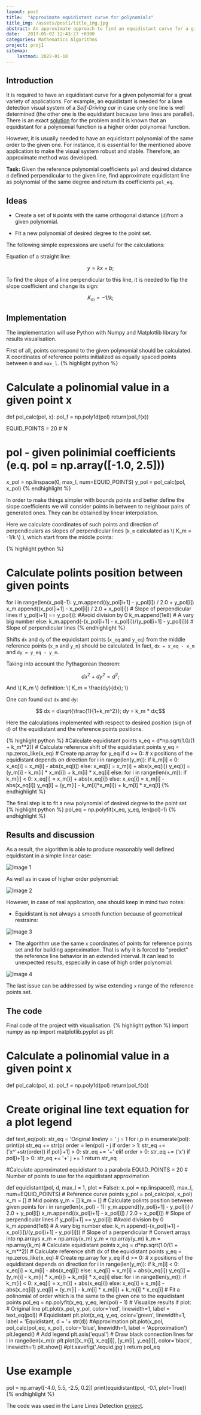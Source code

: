 ```yaml
---
layout: post
title:  "Approximate equidistant curve for polynomials"
title_img: /assets/post1/title_img.jpg
abstract: An approximate approach to find an equidistant curve for a given polynomial.
date:   2017-05-02 12:43:27 +0300
categories: Mathematics Algorithms
project: proj1
sitemap:
    lastmod: 2022-01-18
---
```

## Introduction

It is required to have an equidistant curve for a given polynomial for a great variety of applications. For example, an equidistant is needed for a lane detection visual system of a _Self-Driving car_ in case only one line is well determined (the other one is the equidistant because lane lines are parallel). There is an exact [solution][equid_lit] for the problem and it is known that an equidistant for a polynomial function is a higher order polynomial function.

However, it is usually needed to have an equidistant polynomial of the same order to the given one. For instance, it is essential for the mentioned above application to make the visual system robust and stable. Therefore, an approximate method  was developed.

__Task:__ Given the reference polynomial coefficients `pol` and desired distance `d` defined perpendicular to the given line, find approximate equidistant line as polynomial of the same degree and return its coefficients `pol_eq`.

## Ideas

* Create a set of `N` points  with the same orthogonal distance (`d`)from a given polynomial.

* Fit a new polynomial of desired degree to the point set.

The following simple expressions are useful for the calculations:

Equation of a straight line:


$$y=kx + b;$$

To find the slope of a line perpendicular to this line, it is needed to flip the slope coefficient and change its sign:


$$ K_m = -1/k;$$

## Implementation

The implementation will use Python with Numpy and Matplotlib library for results visualisation.

First of all, points correspond to the given polynomial should be calculated. X coordinates of reference points initialized as equally spaced points between `0` and `max_l`.
{% highlight python %}
# Calculate a polinomial value in a given point x
def pol_calc(pol, x):
    pol_f = np.poly1d(pol)
    return(pol_f(x))

EQUID_POINTS = 20 # N
# pol - given polinimial coefficients (e.q. pol = np.array([-1.0, 2.5]))
x_pol = np.linspace(0, max_l, num=EQUID_POINTS)
y_pol = pol_calc(pol, x_pol)
{% endhighlight %}

In order to make things simpler with bounds points and better define the slope coefficients we will consider points in between to neighbour pairs of generated ones. They can be obtained by linear interpolation. 

Here we calculate coordinates of such points and direction of perpendiculars as slopes of perpendicular lines (`k_m` calculated as \\( K_m = -1/k \\) ), which start from the middle points:

{% highlight python %}
# Calculate polints position between given points
for i in range(len(x_pol)-1):
    y_m.append((y_pol[i+1] - y_pol[i]) / 2.0 + y_pol[i])
    x_m.append((x_pol[i+1] - x_pol[i]) / 2.0 + x_pol[i])
    # Slope of perpendicular lines
    if y_pol[i+1] == y_pol[i]: #Avoid division by 0
        k_m.append(1e8) # A vary big number
    else:
        k_m.append(-(x_pol[i+1] - x_pol[i])/(y_pol[i+1] - y_pol[i])) # Slope of perpendicular lines
{% endhighlight %}

Shifts `dx` and `dy` of the equidistant points (`x_eq` and `y_eq`) from the middle reference points (`x_m` and `y_m`) should be calculated. In fact, `dx = x_eq - x_m` and `dy = y_eq - y_m`.

Taking into account the Pythagorean theorem:

$$ dx^2 + dy^2 = d^2; $$

And \\( K_m \\) definition: \\( K_m = \frac{dy}{dx}; \\)

One can found out `dx` and `dy`:

$$ dx = d\sqrt{\frac{1}{1+k_m^2}}; dy = k_m * dx;$$

Here the calculations implemented with respect to desired position (sign of `d`) of the equidistant and the reference points positions.

{% highlight python %}
#Calculate equidistant points
x_eq = d*np.sqrt(1.0/(1 + k_m**2)) # Calculate reference shift of the equidistant points
y_eq = np.zeros_like(x_eq) # Create np.array for y_eq
if d >= 0: # x positions of the equidistant depends on direction
    for i in range(len(y_m)):
        if k_m[i] < 0: 
            x_eq[i] = x_m[i] - abs(x_eq[i])
        else:
            x_eq[i] = x_m[i] + abs(x_eq[i])
        y_eq[i] = (y_m[i] - k_m[i] * x_m[i]) + k_m[i] * x_eq[i]
else:
    for i in range(len(x_m)):
        if k_m[i] < 0:
            x_eq[i] = x_m[i] + abs(x_eq[i])
        else:
            x_eq[i] = x_m[i] - abs(x_eq[i])
        y_eq[i] = (y_m[i] - k_m[i]*x_m[i]) + k_m[i] * x_eq[i]
{% endhighlight %}

The final step is to fit a new polynomial of desired degree to the point set
{% highlight python %}
pol_eq = np.polyfit(x_eq, y_eq, len(pol)-1)
{% endhighlight %}

## Results and discussion
As a result, the algorithm is able to produce reasonably well defined equidistant in a simple linear case:

![Image 1](/assets/post1/equid0.jpg)

As well as in case of higher order polynomial:

![Image 2](/assets/post1/equid1.jpg)

However, in case of real application, one should keep in mind two notes:

* Equidistant is not always a smooth function because of geometrical restrains:

![Image 3](/assets/post1/equid2.jpg)

* The algorithm use the same `x` coordinates of points for reference points set and for building approximation. That is why it is forced to "predict" the reference line behavior in an extended interval. It can lead to unexpected results, especially in case of high order polynomial:

![Image 4](/assets/post1/equid3.jpg)

The last issue can be addressed by wise extending `x` range of the reference points set.
## The code
Final code of the project with visualisation.
{% highlight python %}
import numpy as np
import matplotlib.pyplot as plt

# Calculate a polinomial value in a given point x
def pol_calc(pol, x):
    pol_f = np.poly1d(pol)
    return(pol_f(x))

# Create original line text equation for a plot legend
def text_eq(pol):
    str_eq = 'Original line\ny = ' 
    j = 1
    for i,p in enumerate(pol):
        print(p)
        str_eq += str(p)
        order = len(pol) - j
        if order > 1:
            str_eq += ('x^'+str(order))
            if pol[i+1] > 0:
                str_eq += '+'
        elif order > 0:
            str_eq += ('x')
            if pol[i+1] > 0:
                str_eq += '+'
        j += 1
    return str_eq

#Calculate approximated equidistant to a parabola
EQUID_POINTS = 20 # Number of points to use for the equidistant approximation

def equidistant(pol, d, max_l = 1, plot = False):
    x_pol = np.linspace(0, max_l, num=EQUID_POINTS) # Reference curve points
    y_pol = pol_calc(pol, x_pol)
    x_m = [] # Mid points
    y_m = []
    k_m = []
    # Calculate polints position between given points
    for i in range(len(x_pol) - 1):
        y_m.append((y_pol[i+1] - y_pol[i]) / 2.0 + y_pol[i])
        x_m.append((x_pol[i+1] - x_pol[i]) / 2.0 + x_pol[i])
        # Slope of perpendicular lines
        if y_pol[i+1] == y_pol[i]: #Avoid division by 0
            k_m.append(1e8) # A vary big number
        else:
            k_m.append(-(x_pol[i+1] - x_pol[i])/(y_pol[i+1] - y_pol[i])) # Slope of a perpendicular
    # Convert arrays into np.arrays
    x_m = np.array(x_m)
    y_m = np.array(y_m)
    k_m = np.array(k_m)
    # Calculate equidistant points
    x_eq = d*np.sqrt(1.0/(1 + k_m**2)) # Calculate reference shift dx of the equidistant points
    y_eq = np.zeros_like(x_eq) # Create np.array for y_eq
    if d >= 0: # x positions of the equidistant depends on direction
        for i in range(len(y_m)):
            if k_m[i] < 0: 
                x_eq[i] = x_m[i] - abs(x_eq[i])
            else:
                x_eq[i] = x_m[i] + abs(x_eq[i])
            y_eq[i] = (y_m[i] - k_m[i] * x_m[i]) + k_m[i] * x_eq[i]
    else:
        for i in range(len(y_m)):
            if k_m[i] < 0:
                x_eq[i] = x_m[i] + abs(x_eq[i])
            else:
                x_eq[i] = x_m[i] - abs(x_eq[i])
            y_eq[i] = (y_m[i] - k_m[i] * x_m[i]) + k_m[i] * x_eq[i]
    # Fit a polinomial of order which is the same to the given one to the equidistant points 
    pol_eq = np.polyfit(x_eq, y_eq, len(pol) - 1)
    # Visualize results
    if plot:
        # Original line
        plt.plot(x_pol, y_pol, color='red', linewidth=1, label = text_eq(pol)) 
        # Equidistant
        plt.plot(x_eq, y_eq, color='green', linewidth=1, label = 'Equidistant, d = '+ str(d))
        #Approximation
        plt.plot(x_pol, pol_calc(pol_eq, x_pol), color='blue',
                 linewidth=1, label = 'Approximation') 
        plt.legend() # Add legend
        plt.axis('equal')
        # Draw black connection lines
        for i in range(len(x_m)):
            plt.plot([x_m[i], x_eq[i]], [y_m[i], y_eq[i]], color='black', linewidth=1)
        plt.show()
        #plt.savefig('./equid.jpg')
    return pol_eq

# Use example
pol = np.array([-4.0, 5.5, -2.5, 0.2])
print(equidistant(pol, -0.1, plot=True))
{% endhighlight %}

The code was used in the Lane Lines Detection [project][project-gh].

[equid_lit]: http://www.mathpages.com/home/kmath724/kmath724.html

[project-gh]: /proj/proj1

